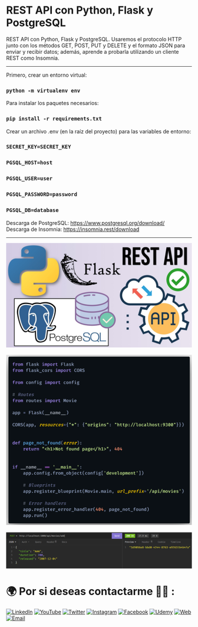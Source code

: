 # REST API con Python, Flask y PostgreSQL

REST API con Python, Flask y PostgreSQL. Usaremos el protocolo HTTP junto con los métodos GET, POST, PUT y DELETE y el formato JSON para enviar y recibir datos; además, aprende a probarla utilizando un cliente REST como Insomnia.

<hr/>

Primero, crear un entorno virtual:
### `python -m virtualenv env`

Para instalar los paquetes necesarios:
### `pip install -r requirements.txt`

Crear un archivo .env (en la raíz del proyecto) para las variables de entorno:

### `SECRET_KEY=SECRET_KEY`
### `PGSQL_HOST=host`
### `PGSQL_USER=user`
### `PGSQL_PASSWORD=password`
### `PGSQL_DB=database`

Descarga de PostgreSQL: https://www.postgresql.org/download/
<br/>
Descarga de Insomnia: https://insomnia.rest/download

<hr/>

![](./preview1.JPG)
<br/><br/>
![](./preview2.png)
<br/><br/>
![](./preview3.PNG)

# 🌍 Por si deseas contactarme 👨‍💻 :

[![LinkedIn](https://img.shields.io/badge/LinkedIn-Oscar_Garcia-0077B5?style=for-the-badge&logo=linkedin&logoColor=white&labelColor=101010)](https://pe.linkedin.com/in/uskokrum2010)
[![YouTube](https://img.shields.io/badge/YouTube-UskoKruM2010-FF0000?style=for-the-badge&logo=youtube&logoColor=white&labelColor=101010)](https://youtube.com/uskokrum2010)
[![Twitter](https://img.shields.io/badge/Twitter-@uskokrum2010-1DA1F2?style=for-the-badge&logo=twitter&logoColor=white&labelColor=101010)](https://twitter.com/uskokrum2010)
[![Instagram](https://img.shields.io/badge/Instagram-@uskokrum2010-E4405F?style=for-the-badge&logo=instagram&logoColor=white&labelColor=101010)](https://instagram.com/uskokrum2010)
[![Facebook](https://img.shields.io/badge/Facebook-@uskokrum2010-1877F2?style=for-the-badge&logo=facebook&logoColor=white&labelColor=101010)](https://facebook.com/uskokrum2010)
[![Udemy](https://img.shields.io/badge/Udemy-Oscar_Garcia-EC5252?style=for-the-badge&logo=udemy&logoColor=white&labelColor=101010)](https://www.udemy.com/course/sql-para-administracion-de-bases-de-datos-con-mysql/)
[![Web](https://img.shields.io/badge/My_Website-uskokrum2010.com-14a1f0?style=for-the-badge&logo=dev.to&logoColor=white&labelColor=101010)](https://uskokrum2010.com)
[![Email](https://img.shields.io/badge/uskokrum2010@gmail.com-mi_email_personal-D14836?style=for-the-badge&logo=gmail&logoColor=white&labelColor=101010)](mailto:uskokrum2010@gmail.com)